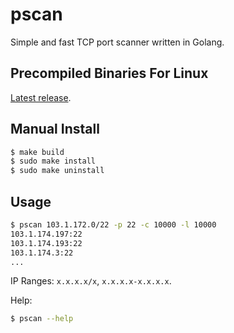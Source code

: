 # pscan

Simple and fast TCP port scanner written in Golang.

## Precompiled Binaries For Linux

[Latest release](https://github.com/tz4678/pscan/releases/latest).

## Manual Install

```zsh
$ make build
$ sudo make install
$ sudo make uninstall
```

## Usage

```zsh
$ pscan 103.1.172.0/22 -p 22 -c 10000 -l 10000
103.1.174.197:22
103.1.174.193:22
103.1.174.3:22
...
```

IP Ranges: `x.x.x.x/x`, `x.x.x.x-x.x.x.x`.

Help:

```zsh
$ pscan --help
```
